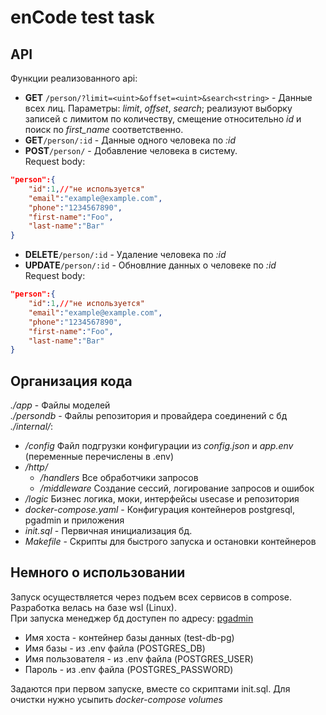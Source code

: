 # enCode test task
## API
Функции реализованного api:
- **GET** ```/person/?limit=<uint>&offset=<uint>&search<string>``` - Данные всех лиц. 
Параметры: *limit*, *offset*, *search*; реализуют выборку записей с лимитом по количеству, смещение относительно *id*
и поиск по *first_name* соответственно.
- **GET**```/person/:id``` - Данные одного человека по *:id*
- **POST**```/person/``` - Добавление человека в систему.\
Request body:
```json
"person":{
    "id":1,//"не используется"
    "email":"example@example.com",
    "phone":"1234567890",
    "first-name":"Foo",
    "last-name":"Bar"
}
```
- **DELETE**```/person/:id``` - Удаление человека по *:id*
- **UPDATE**```/person/:id``` - Обновлние данных о человеке по *:id*\
Request body:
```json
"person":{
    "id":1,//"не используется"
    "email":"example@example.com",
    "phone":"1234567890",
    "first-name":"Foo",
    "last-name":"Bar"
}
```
## Организация кода
*./app* - Файлы моделей\
*./persondb* - Файлы репозитория и провайдера соединений с бд\
*./internal/*:
- */config* Файл подгрузки конфигурации из *config.json* и *app.env* (переменные перечислены в .env)
- */http/* 
    - */handlers* Все обработчики запросов
    - */middleware* Создание сессий, логирование запросов и ошибок
- */logic* Бизнес логика, моки, интерфейсы usecase и репозитория
- *docker-compose.yaml* - Конфигурация контейнеров postgresql, pgadmin и приложения
- *init.sql* - Первичная инициализация бд.
- *Makefile* - Скрипты для быстрого запуска и остановки контейнеров
## Немного о использовании
Запуск осуществляется через подъем всех сервисов в compose.\
Разработка велась на базе wsl (Linux).\
При запуска менеджер бд доступен по адресу: [pgadmin](http://localhost:5050/browser/)
- Имя хоста - контейнер базы данных (test-db-pg)
- Имя базы - из .env файла (POSTGRES_DB)
- Имя пользователя - из .env файла (POSTGRES_USER)
- Пароль - из .env файла (POSTGRES_PASSWORD)


Задаются при первом запуске, вместе со скриптами init.sql.
Для очистки нужно усыпить *docker-compose volumes*

